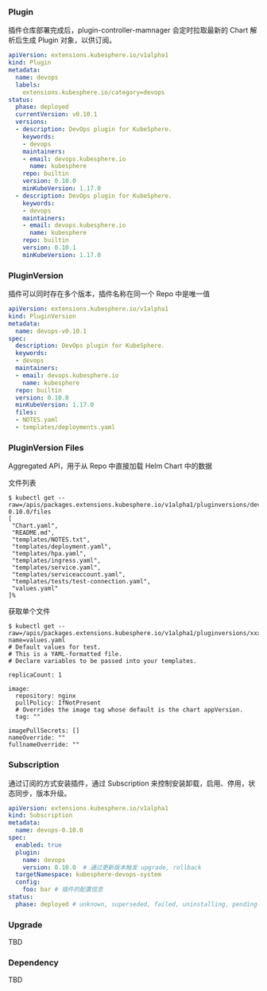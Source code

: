 ### Plugin

插件仓库部署完成后，plugin-controller-mamnager 会定时拉取最新的 Chart 解析后生成 Plugin 对象，以供订阅。

```yaml
apiVersion: extensions.kubesphere.io/v1alpha1
kind: Plugin
metadata:
  name: devops
  labels:
    extensions.kubesphere.io/category=devops
status:
  phase: deployed
  currentVersion: v0.10.1
  versions:
  - description: DevOps plugin for KubeSphere.
    keywords:
    - devops
    maintainers:
    - email: devops.kubesphere.io
      name: kubesphere
    repo: builtin
    version: 0.10.0
    minKubeVersion: 1.17.0
  - description: DevOps plugin for KubeSphere.
    keywords:
    - devops
    maintainers:
    - email: devops.kubesphere.io
      name: kubesphere
    repo: builtin
    version: 0.10.1
    minKubeVersion: 1.17.0
```



### PluginVersion

插件可以同时存在多个版本，插件名称在同一个 Repo 中是唯一值

```yaml
apiVersion: extensions.kubesphere.io/v1alpha1
kind: PluginVersion
metadata:
  name: devops-v0.10.1
spec:
  description: DevOps plugin for KubeSphere.
  keywords:
  - devops
  maintainers:
  - email: devops.kubesphere.io
    name: kubesphere
  repo: builtin
  version: 0.10.0
  minKubeVersion: 1.17.0
  files:
  - NOTES.yaml
  - templates/deployments.yaml
```

### PluginVersion Files

Aggregated API，用于从 Repo 中直接加载 Helm Chart 中的数据 

文件列表

```
$ kubectl get --raw=/apis/packages.extensions.kubesphere.io/v1alpha1/pluginversions/devops-0.10.0/files
[
 "Chart.yaml",
 "README.md",
 "templates/NOTES.txt",
 "templates/deployment.yaml",
 "templates/hpa.yaml",
 "templates/ingress.yaml",
 "templates/service.yaml",
 "templates/serviceaccount.yaml",
 "templates/tests/test-connection.yaml",
 "values.yaml"
]%
```

获取单个文件

```
$ kubectl get --raw=/apis/packages.extensions.kubesphere.io/v1alpha1/pluginversions/xxx/files\?name=values.yaml
# Default values for test.
# This is a YAML-formatted file.
# Declare variables to be passed into your templates.

replicaCount: 1

image:
  repository: nginx
  pullPolicy: IfNotPresent
  # Overrides the image tag whose default is the chart appVersion.
  tag: ""

imagePullSecrets: []
nameOverride: ""
fullnameOverride: ""
```

### Subscription

通过订阅的方式安装插件，通过 Subscription 来控制安装卸载，启用、停用，状态同步，版本升级。

```yaml
apiVersion: extensions.kubesphere.io/v1alpha1
kind: Subscription
metadata:
  name: devops-0.10.0
spec:
  enabled: true
  plugin:
    name: devops 
    version: 0.10.0  # 通过更新版本触发 upgrade, rollback
  targetNamespace: kubesphere-devops-system
  config:
    foo: bar # 插件的配置信息
status:
  phase: deployed # unknown, superseded, failed, uninstalling, pending-install, pending-upgrade 或 pending-rollback
```


### Upgrade

TBD

### Dependency

TBD